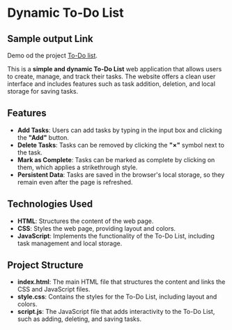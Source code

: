 # Dynamic To-Do List

## Sample output Link
Demo od the project [To-Do list](https://sparkly-entremet-73a14e.netlify.app).

This is a **simple and dynamic To-Do List** web application that allows users to create, manage, and track their tasks. The website offers a clean user interface and includes features such as task addition, deletion, and local storage for saving tasks.

## Features

- **Add Tasks**: Users can add tasks by typing in the input box and clicking the **"Add"** button.
- **Delete Tasks**: Tasks can be removed by clicking the **"×"** symbol next to the task.
- **Mark as Complete**: Tasks can be marked as complete by clicking on them, which applies a strikethrough style.
- **Persistent Data**: Tasks are saved in the browser's local storage, so they remain even after the page is refreshed.

## Technologies Used

- **HTML**: Structures the content of the web page.
- **CSS**: Styles the web page, providing layout and colors.
- **JavaScript**: Implements the functionality of the To-Do List, including task management and local storage.

## Project Structure

- **index.html**: The main HTML file that structures the content and links the CSS and JavaScript files.
- **style.css**: Contains the styles for the To-Do List, including layout and colors.
- **script.js**: The JavaScript file that adds interactivity to the To-Do List, such as adding, deleting, and saving tasks.

